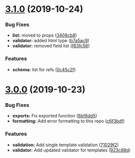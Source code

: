 # [3.1.0](https://github.com/tipeio/schema/compare/v3.0.0...v3.1.0) (2019-10-24)


### Bug Fixes

* **list:** moved to props ([3408cb8](https://github.com/tipeio/schema/commit/3408cb87532d2a2743c53a53d90f65638b77f11d))
* **validator:** added html type ([b7a5ac9](https://github.com/tipeio/schema/commit/b7a5ac99c3396474bd9ac9255a501d51d8e4570d))
* **validator:** removed field list ([f83fc56](https://github.com/tipeio/schema/commit/f83fc56178873e8da195c85d022cc45950f016c8))


### Features

* **schema:** list for refs ([0c45c2f](https://github.com/tipeio/schema/commit/0c45c2fbd1544b04438180c24b8af6e4ad4f6550))

# [3.0.0](https://github.com/tipeio/schema/compare/v2.4.1...v3.0.0) (2019-10-23)


### Bug Fixes

* **exports:** Fix exported function ([8bf8dd5](https://github.com/tipeio/schema/commit/8bf8dd53e91c86664078fd88de9ce1a752c381e6))
* **formatting:** Add error formatting to this repo ([c6f3bdf](https://github.com/tipeio/schema/commit/c6f3bdfb68ae49677153ac3331b3a7671745e143))


### Features

* **validation:** Add single template validation ([71029f2](https://github.com/tipeio/schema/commit/71029f28df4141d0b4ef6202b46d3da6495cfb41))
* **validator:** Add updated validator for templates ([923c88d](https://github.com/tipeio/schema/commit/923c88d4b73786f10f6d7bd78802509b89fe5989))
